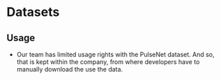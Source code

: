 # Datasets

## Usage
- Our team has limited usage rights with the PulseNet dataset. And so, that is kept within the company, from
where developers have to manually download the use the data.
